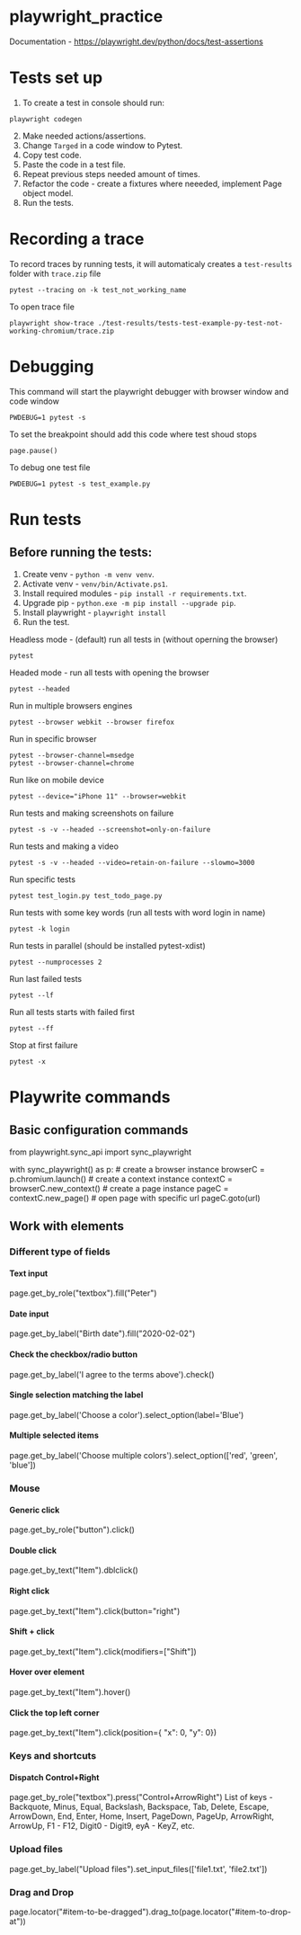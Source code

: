 # playwright_practice
Documentation - https://playwright.dev/python/docs/test-assertions

# Tests set up
1. To create a test in console should run:
```
playwright codegen
```
2. Make needed actions/assertions.
3. Change `Targed` in a code window to Pytest.
4. Copy test code.
5. Paste the code in a test file.
6. Repeat previous steps needed amount of times.
7. Refactor the code - create a fixtures where neeeded, implement Page object model.
8. Run the tests.

# Recording a trace
To record traces by running tests, it will automaticaly creates a `test-results` folder with `trace.zip` file
```
pytest --tracing on -k test_not_working_name
```
To open trace file
```
playwright show-trace ./test-results/tests-test-example-py-test-not-working-chromium/trace.zip
```


# Debugging
This command will start the playwright debugger with browser window and code window
```
PWDEBUG=1 pytest -s
```
To set the breakpoint should add this code where test shoud stops
```
page.pause()
```
To debug one test file
```
PWDEBUG=1 pytest -s test_example.py
```

# Run tests
## Before running the tests:
1. Create venv - `python -m venv venv`.
2. Activate venv - `venv/bin/Activate.ps1`.
3. Install required modules - `pip install -r requirements.txt`.
4. Upgrade pip - `python.exe -m pip install --upgrade pip`.
5. Install playwright - `playwright install`
5. Run the test.  

Headless mode - (default) run all tests in  (without operning the browser)
```
pytest
```
Headed mode - run all tests with opening the browser
```
pytest --headed
```
Run in multiple browsers engines
```
pytest --browser webkit --browser firefox
```
Run in specific browser
```
pytest --browser-channel=msedge
pytest --browser-channel=chrome
```
Run like on mobile device
```
pytest --device="iPhone 11" --browser=webkit
```
Run tests and making screenshots on failure
```
pytest -s -v --headed --screenshot=only-on-failure
```
Run tests and making a video
```
pytest -s -v --headed --video=retain-on-failure --slowmo=3000
```
Run specific tests
```
pytest test_login.py test_todo_page.py
```
Run tests with some key words (run all tests with word login in name)
```
pytest -k login
```
Run tests in parallel (should be installed pytest-xdist)
```
pytest --numprocesses 2
```
Run last failed tests
```
pytest --lf
```
Run all tests starts with failed first
```
pytest --ff
```
Stop at first failure
```
pytest -x
```



# Playwrite commands
## Basic configuration commands
from playwright.sync_api import sync_playwright

with sync_playwright() as p:
    # create a browser instance
    browserC = p.chromium.launch()
    # create a context instance
    contextC = browserC.new_context()
    # create a page instance
    pageC = contextC.new_page()
    # open page with specific url
    pageC.goto(url)


## Work with elements
### Different type of fields
#### Text input
page.get_by_role("textbox").fill("Peter")
#### Date input
page.get_by_label("Birth date").fill("2020-02-02")
#### Check the checkbox/radio button
page.get_by_label('I agree to the terms above').check()
#### Single selection matching the label
page.get_by_label('Choose a color').select_option(label='Blue')
#### Multiple selected items
page.get_by_label('Choose multiple colors').select_option(['red', 'green', 'blue'])

### Mouse
#### Generic click
page.get_by_role("button").click()
#### Double click
page.get_by_text("Item").dblclick()
#### Right click
page.get_by_text("Item").click(button="right")
#### Shift + click
page.get_by_text("Item").click(modifiers=["Shift"])
#### Hover over element
page.get_by_text("Item").hover()
#### Click the top left corner
page.get_by_text("Item").click(position={ "x": 0, "y": 0})

### Keys and shortcuts
#### Dispatch Control+Right
page.get_by_role("textbox").press("Control+ArrowRight")
List of keys - Backquote, Minus, Equal, Backslash, Backspace, Tab, Delete, Escape, ArrowDown, End, Enter, Home, Insert, PageDown, PageUp, ArrowRight, ArrowUp, F1 - F12, Digit0 - Digit9,  eyA - KeyZ, etc.

### Upload files
page.get_by_label("Upload files").set_input_files(['file1.txt', 'file2.txt'])

### Drag and Drop
page.locator("#item-to-be-dragged").drag_to(page.locator("#item-to-drop-at"))
